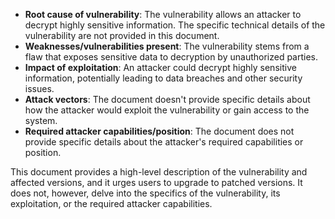 - **Root cause of vulnerability**: The vulnerability allows an attacker to decrypt highly sensitive information. The specific technical details of the vulnerability are not provided in this document.
- **Weaknesses/vulnerabilities present**: The vulnerability stems from a flaw that exposes sensitive data to decryption by unauthorized parties.
- **Impact of exploitation**: An attacker could decrypt highly sensitive information, potentially leading to data breaches and other security issues.
- **Attack vectors**: The document doesn't provide specific details about how the attacker would exploit the vulnerability or gain access to the system.
- **Required attacker capabilities/position**: The document does not provide specific details about the attacker's required capabilities or position.

This document provides a high-level description of the vulnerability and affected versions, and it urges users to upgrade to patched versions. It does not, however, delve into the specifics of the vulnerability, its exploitation, or the required attacker capabilities.